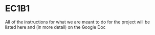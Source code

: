 # EC1B1
All of the instructions for what we are meant to do for the project will be listed here and (in more detail) on the Google Doc
